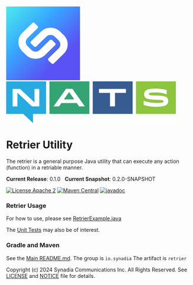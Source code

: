 ![Synadia](src/main/javadoc/images/synadia-logo.png) &nbsp;&nbsp;&nbsp;&nbsp; ![NATS](src/main/javadoc/images/large-logo.png)

# Retrier Utility

The retrier is a general purpose Java utility that can execute any action (function) in a retriable manner.

**Current Release**: 0.1.0 &nbsp; **Current Snapshot**: 0.2.0-SNAPSHOT

[![License Apache 2](https://img.shields.io/badge/License-Apache2-blue.svg)](https://www.apache.org/licenses/LICENSE-2.0)
[![Maven Central](https://maven-badges.herokuapp.com/maven-central/io.synadia/retrier/badge.svg)](https://maven-badges.herokuapp.com/maven-central/io.synadia/retrier)
[![javadoc](https://javadoc.io/badge2/io.synadia/retrier/javadoc.svg)](https://javadoc.io/doc/io.synadia/retrier)

### Retrier Usage

For how to use, please see [RetrierExample.java](src/examples/java/io/synadia/examples/RetrierExample.java)

The [Unit Tests](src/test/java/io/synadia/jnats/extension/RetrierTests.java) may also be of interest.

### Gradle and Maven

See the [Main README.md](../README.md). The group is `io.synadia` The artifact is `retrier`


Copyright (c) 2024 Synadia Communications Inc. All Rights Reserved.
See [LICENSE](LICENSE) and [NOTICE](NOTICE) file for details.
